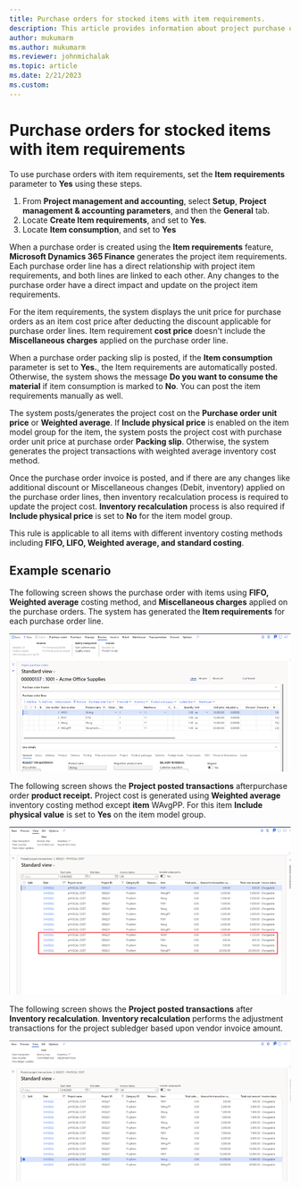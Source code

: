 ```yaml
---
title: Purchase orders for stocked items with item requirements.
description: This article provides information about project purchase orders for stocked items with item requirements.
author: mukumarm
ms.author: mukumarm
ms.reviewer: johnmichalak
ms.topic: article
ms.date: 2/21/2023
ms.custom:
---
```


# Purchase orders for stocked items with item requirements

To use purchase orders with item requirements, set the **Item requirements** parameter to **Yes** using these steps.

1. From **Project management and accounting**, select **Setup**, **Project management & accounting parameters**, and then the **General** tab.
1. Locate **Create Item requirements**, and set to **Yes**.
1. Locate **Item consumption**, and set to **Yes**

When a purchase order is created using the **Item requirements** feature, **Microsoft Dynamics 365 Finance** generates the project item requirements. Each purchase order line has a direct relationship with project item requirements, and both lines are linked to each other. Any changes to the purchase order have a direct impact and update on the project item requirements.

For the item requirements, the system displays the unit price for purchase orders as an item cost price after deducting the discount applicable for purchase order lines. Item requirement **cost price** doesn't include the **Miscellaneous charges** applied on the purchase order line.

When a purchase order packing slip is posted, if the **Item consumption** parameter is set to **Yes.**, the Item requirements are automatically posted. Otherwise, the system shows the message **Do you want to consume the material** if item consumption is marked to **No**. You can post the item requirements manually as well.

The system posts/generates the project cost on the **Purchase order unit price** or **Weighted average**. If **Include physical price** is enabled on the item model group for the item, the system posts the project cost with purchase order unit price at purchase order **Packing slip**. Otherwise, the system generates the project transactions with weighted average inventory cost method.

Once the purchase order invoice is posted, and if there are any changes like additional discount or Miscellaneous changes (Debit, inventory) applied on the purchase order lines, then inventory recalculation process is required to update the project cost. **Inventory recalculation** process is also required if **Include physical price** is set to **No** for the item model group.

This rule is applicable to all items with different inventory costing methods including **FIFO, LIFO, Weighted average, and standard costing**.

## Example scenario

The following screen shows the purchase order with items using **FIFO, Weighted average** costing method, and **Miscellaneous charges** applied on the purchase orders. The system has generated the **Item requirements** for each purchase order line.

![Screenshot of purchase order](media/STKWithIRPurcahseorder.png)

The following screen shows the **Project posted transactions** afterpurchase order **product receipt.** Project cost is generated using **Weighted average** inventory costing method except **item** WAvgPP. For this item **Include physical value** is set to **Yes** on the item model group.

![Screenshot of project posted transactions after product receipt](media/STKWithIRProjectPostedtransactionafterProductReceipt.png)

The following screen shows the **Project posted transactions** after **Inventory recalculation**. **Inventory recalculation** performs the adjustment transactions for the project subledger based upon vendor invoice amount.

![Screenshot of project posted transaction after inventory recalculation process](media/STKWithIRProjectPostedtransactionafterInventoryRecalc.png)
